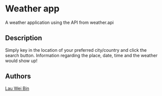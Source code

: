 # Weather app
A weather application using the API from weather.api

## Description
Simply key in the location of your preferred city/country and click the search button. Information regarding the place, date, time and the weather would show up!


## Authors

[Lau Wei Bin](https://github.com/Sprou-t?tab=repositories)

